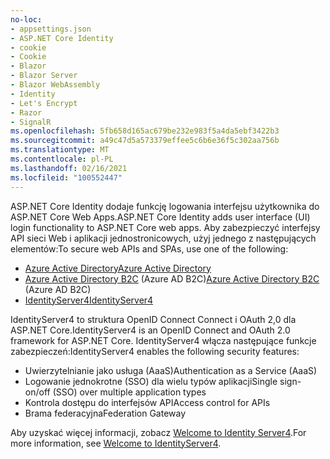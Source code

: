 ```yaml
---
no-loc:
- appsettings.json
- ASP.NET Core Identity
- cookie
- Cookie
- Blazor
- Blazor Server
- Blazor WebAssembly
- Identity
- Let's Encrypt
- Razor
- SignalR
ms.openlocfilehash: 5fb658d165ac679be232e983f5a4da5ebf3422b3
ms.sourcegitcommit: a49c47d5a573379effee5c6b6e36f5c302aa756b
ms.translationtype: MT
ms.contentlocale: pl-PL
ms.lasthandoff: 02/16/2021
ms.locfileid: "100552447"
---
```

<span data-ttu-id="d7bc3-101">ASP.NET Core Identity dodaje funkcję logowania interfejsu użytkownika do ASP.NET Core Web Apps.</span><span class="sxs-lookup"><span data-stu-id="d7bc3-101">ASP.NET Core Identity adds user interface (UI) login functionality to ASP.NET Core web apps.</span></span> <span data-ttu-id="d7bc3-102">Aby zabezpieczyć interfejsy API sieci Web i aplikacji jednostronicowych, użyj jednego z następujących elementów:</span><span class="sxs-lookup"><span data-stu-id="d7bc3-102">To secure web APIs and SPAs, use one of the following:</span></span>

* [<span data-ttu-id="d7bc3-103">Azure Active Directory</span><span class="sxs-lookup"><span data-stu-id="d7bc3-103">Azure Active Directory</span></span>](/azure/api-management/api-management-howto-protect-backend-with-aad)
* <span data-ttu-id="d7bc3-104">[Azure Active Directory B2C](/azure/active-directory-b2c/active-directory-b2c-custom-rest-api-netfw) (Azure AD B2C)</span><span class="sxs-lookup"><span data-stu-id="d7bc3-104">[Azure Active Directory B2C](/azure/active-directory-b2c/active-directory-b2c-custom-rest-api-netfw) (Azure AD B2C)</span></span>
* [<span data-ttu-id="d7bc3-105">IdentityServer4</span><span class="sxs-lookup"><span data-stu-id="d7bc3-105">IdentityServer4</span></span>](https://identityserver.io)

<span data-ttu-id="d7bc3-106">IdentityServer4 to struktura OpenID Connect Connect i OAuth 2,0 dla ASP.NET Core.</span><span class="sxs-lookup"><span data-stu-id="d7bc3-106">IdentityServer4 is an OpenID Connect and OAuth 2.0 framework for ASP.NET Core.</span></span> <span data-ttu-id="d7bc3-107">IdentityServer4 włącza następujące funkcje zabezpieczeń:</span><span class="sxs-lookup"><span data-stu-id="d7bc3-107">IdentityServer4 enables the following security features:</span></span>

* <span data-ttu-id="d7bc3-108">Uwierzytelnianie jako usługa (AaaS)</span><span class="sxs-lookup"><span data-stu-id="d7bc3-108">Authentication as a Service (AaaS)</span></span>
* <span data-ttu-id="d7bc3-109">Logowanie jednokrotne (SSO) dla wielu typów aplikacji</span><span class="sxs-lookup"><span data-stu-id="d7bc3-109">Single sign-on/off (SSO) over multiple application types</span></span>
* <span data-ttu-id="d7bc3-110">Kontrola dostępu do interfejsów API</span><span class="sxs-lookup"><span data-stu-id="d7bc3-110">Access control for APIs</span></span>
* <span data-ttu-id="d7bc3-111">Brama federacyjna</span><span class="sxs-lookup"><span data-stu-id="d7bc3-111">Federation Gateway</span></span>

<span data-ttu-id="d7bc3-112">Aby uzyskać więcej informacji, zobacz [Welcome to Identity Server4](https://docs.identityserver.io/en/latest/index.html).</span><span class="sxs-lookup"><span data-stu-id="d7bc3-112">For more information, see [Welcome to IdentityServer4](https://docs.identityserver.io/en/latest/index.html).</span></span>
